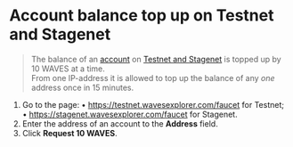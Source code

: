 # Account balance top up on Testnet and Stagenet

> The balance of an [account](/en/blockchain/account/) on [Testnet and Stagenet](/en/blockchain/blockchain-network/) is topped up by 10 WAVES at a time. <br>From one IP-address it is allowed to top up the balance of any _one_ address once in 15 minutes.

1. Go to the page:
   • <https://testnet.wavesexplorer.com/faucet> for Testnet;
   • <https://stagenet.wavesexplorer.com/faucet> for Stagenet.
2. Enter the address of an account to the **Address** field.
3. Click **Request 10 WAVES**.
